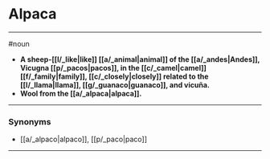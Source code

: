 # Alpaca
---
#noun
- **A sheep-[[l/_like|like]] [[a/_animal|animal]] of the [[a/_andes|Andes]], Vicugna [[p/_pacos|pacos]], in the [[c/_camel|camel]] [[f/_family|family]], [[c/_closely|closely]] related to the [[l/_llama|llama]], [[g/_guanaco|guanaco]], and vicuña.**
- **Wool from the [[a/_alpaca|alpaca]].**
---
### Synonyms
- [[a/_alpaco|alpaco]], [[p/_paco|paco]]
---
